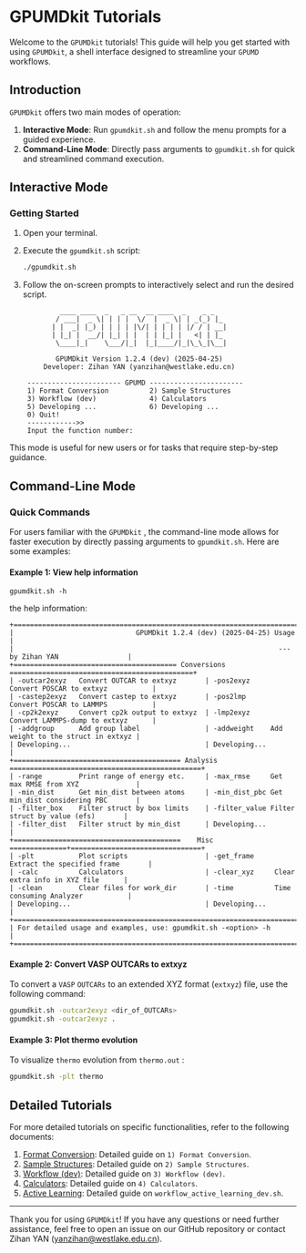 # GPUMDkit Tutorials

Welcome to the `GPUMDkit` tutorials! This guide will help you get started with using `GPUMDkit`, a shell interface designed to streamline your `GPUMD` workflows.

## Introduction

`GPUMDkit` offers two main modes of operation:

1. **Interactive Mode**: Run `gpumdkit.sh` and follow the menu prompts for a guided experience.
2. **Command-Line Mode**: Directly pass arguments to `gpumdkit.sh` for quick and streamlined command execution.

## Interactive Mode

### Getting Started

1. Open your terminal.

2. Execute the `gpumdkit.sh` script:
    ```sh
    ./gpumdkit.sh
    ```
    
3. Follow the on-screen prompts to interactively select and run the desired script.

    ```
             ____ ____  _   _ __  __ ____  _    _ _
            / ___|  _ \| | | |  \/  |  _ \| | _(_) |_
           | |  _| |_) | | | | |\/| | | | | |/ / | __|
           | |_| |  __/| |_| | |  | | |_| |   <| | |_
            \____|_|    \___/|_|  |_|____/|_|\_\_|\__|
    
            GPUMDkit Version 1.2.4 (dev) (2025-04-25)
         Developer: Zihan YAN (yanzihan@westlake.edu.cn)
    
     ----------------------- GPUMD -----------------------
     1) Format Conversion          2) Sample Structures
     3) Workflow (dev)             4) Calculators
     5) Developing ...             6) Developing ...
     0) Quit!
     ------------>>
     Input the function number:
    ```

    

This mode is useful for new users or for tasks that require step-by-step guidance.

## Command-Line Mode

### Quick Commands

For users familiar with the `GPUMDkit` , the command-line mode allows for faster execution by directly passing arguments to `gpumdkit.sh`. Here are some examples:

#### Example 1: View help information

```
gpumdkit.sh -h
```

the help information:

```
+==================================================================================================+
|                              GPUMDkit 1.2.4 (dev) (2025-04-25) Usage                             |
|                                                                 --- by Zihan YAN                 |
+======================================== Conversions =============================================+
| -outcar2exyz   Convert OUTCAR to extxyz       | -pos2exyz     Convert POSCAR to extxyz           |
| -castep2exyz   Convert castep to extxyz       | -pos2lmp      Convert POSCAR to LAMMPS           |
| -cp2k2exyz     Convert cp2k output to extxyz  | -lmp2exyz     Convert LAMMPS-dump to extxyz      |
| -addgroup      Add group label                | -addweight    Add weight to the struct in extxyz |
| Developing...                                 | Developing...                                    |
+========================================= Analysis ===============================================+
| -range         Print range of energy etc.     | -max_rmse     Get max RMSE from XYZ              |
| -min_dist      Get min_dist between atoms     | -min_dist_pbc Get min_dist considering PBC       |
| -filter_box    Filter struct by box limits    | -filter_value Filter struct by value (efs)       |
| -filter_dist   Filter struct by min_dist      | Developing...                                    |
+=========================================    Misc  ==============+================================+
| -plt           Plot scripts                   | -get_frame     Extract the specified frame       |
| -calc          Calculators                    | -clear_xyz     Clear extra info in XYZ file      |
| -clean         Clear files for work_dir       | -time          Time consuming Analyzer           |
| Developing...                                 | Developing...                                    |
+==================================================================================================+
| For detailed usage and examples, use: gpumdkit.sh -<option> -h                                   |
+==================================================================================================+
```

#### Example 2: Convert VASP OUTCARs to extxyz
To convert a `VASP` `OUTCARs` to an extended XYZ format (`extxyz`) file, use the following command:
```sh
gpumdkit.sh -outcar2exyz <dir_of_OUTCARs>
gpumdkit.sh -outcar2exyz .
```

#### Example 3: Plot thermo evolution

To visualize `thermo` evolution from `thermo.out` :

```sh
gpumdkit.sh -plt thermo
```



## Detailed Tutorials

For more detailed tutorials on specific functionalities, refer to the following documents:

1. [Format Conversion](format_conversion.md): Detailed guide on `1) Format Conversion`.
2. [Sample Structures](sample_structures.md): Detailed guide on `2) Sample Structures`.
3. [Workflow (dev)](workflow_dev.md): Detailed guide on `3) Workflow (dev)`.
4. [Calculators](calculators.md): Detailed guide on `4) Calculators`.
5. [Active Learning](workflow_active_learning.md): Detailed guide on `workflow_active_learning_dev.sh`.


---

Thank you for using `GPUMDkit`! If you have any questions or need further assistance, feel free to open an issue on our GitHub repository or contact Zihan YAN (yanzihan@westlake.edu.cn).
